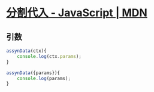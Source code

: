 # [分割代入 - JavaScript | MDN](https://developer.mozilla.org/ja/docs/Web/JavaScript/Reference/Operators/Destructuring_assignment)

## 引数

~~~js
assynData(ctx){
    console.log(ctx.params);
}
~~~

~~~js
assynData({params}){
    console.log(params);
}
~~~